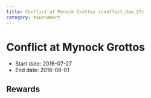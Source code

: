 ```yaml
---
title: Conflict at Mynock Grottos (conflict_dan_27)
category: tournament
---
```

# Conflict at Mynock Grottos

  * Start date: 2016-07-27
  * End date: 2016-08-01

## Rewards

